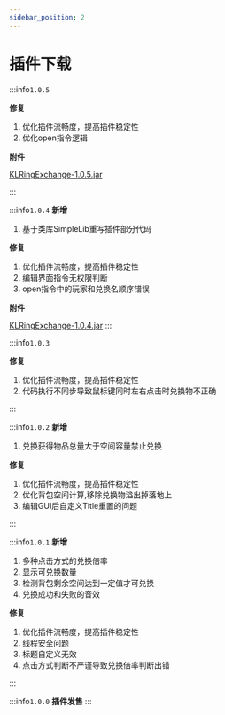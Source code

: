 ```yaml
---
sidebar_position: 2
---
```


# 插件下载

:::info`1.0.5`

**修复**

1. 优化插件流畅度，提高插件稳定性
2. 优化open指令逻辑

**附件**

[KLRingExchange-1.0.5.jar](files/KLRingExchange-1.0.5.jar)

:::

:::info`1.0.4`
**新增**

1. 基于类库SimpleLib重写插件部分代码

**修复**

1. 优化插件流畅度，提高插件稳定性
2. 编辑界面指令无权限判断
3. open指令中的玩家和兑换名顺序错误

**附件**

[KLRingExchange-1.0.4.jar](files/KLRingExchange-1.0.4.jar)
:::

:::info`1.0.3`

**修复**

1. 优化插件流畅度，提高插件稳定性
2. 代码执行不同步导致鼠标键同时左右点击时兑换物不正确

:::

:::info`1.0.2`
**新增**

1. 兑换获得物品总量大于空间容量禁止兑换

**修复**

1. 优化插件流畅度，提高插件稳定性
2. 优化背包空间计算,移除兑换物溢出掉落地上
3. 编辑GUI后自定义Title重置的问题

:::

:::info`1.0.1`
**新增**

1. 多种点击方式的兑换倍率
2. 显示可兑换数量
3. 检测背包剩余空间达到一定值才可兑换
4. 兑换成功和失败的音效

**修复**

1. 优化插件流畅度，提高插件稳定性
2. 线程安全问题
3. 标题自定义无效
4. 点击方式判断不严谨导致兑换倍率判断出错

:::

:::info`1.0.0`
**插件发售**
:::
